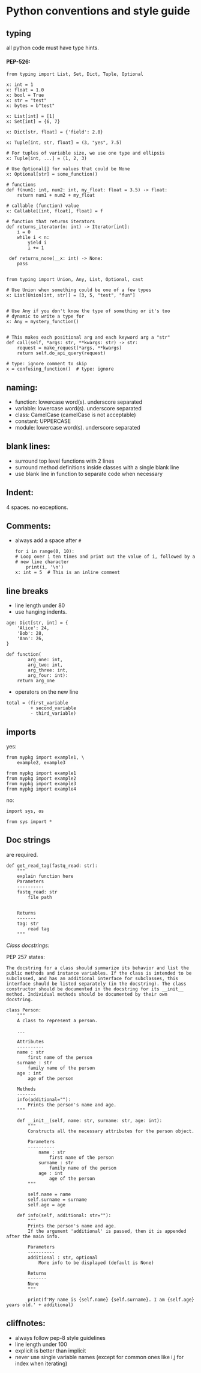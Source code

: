 # Python conventions and style guide

## typing

all python code must have type hints. 

#### PEP-526:
```
from typing import List, Set, Dict, Tuple, Optional

x: int = 1
x: float = 1.0
x: bool = True
x: str = "test"
x: bytes = b"test"

x: List[int] = [1]
x: Set[int] = {6, 7}

x: Dict[str, float] = {'field': 2.0}

x: Tuple[int, str, float] = (3, "yes", 7.5)

# For tuples of variable size, we use one type and ellipsis
x: Tuple[int, ...] = (1, 2, 3)

# Use Optional[] for values that could be None
x: Optional[str] = some_function()

# functions
def f(num1: int, num2: int, my_float: float = 3.5) -> float:
    return num1 + num2 + my_float

# callable (function) value
x: Callable[[int, float], float] = f

# function that returns iterators
def returns_iterator(n: int) -> Iterator[int]:
    i = 0
    while i < n:
        yield i
        i += 1

 def returns_none(__x: int) -> None:
    pass


from typing import Union, Any, List, Optional, cast

# Use Union when something could be one of a few types
x: List[Union[int, str]] = [3, 5, "test", "fun"]


# Use Any if you don't know the type of something or it's too
# dynamic to write a type for
x: Any = mystery_function()


# This makes each positional arg and each keyword arg a "str"
def call(self, *args: str, **kwargs: str) -> str:
    request = make_request(*args, **kwargs)
    return self.do_api_query(request)

# type: ignore comment to skip
x = confusing_function()  # type: ignore

```

## naming:
- function: lowercase word(s). underscore separated
- variable: lowercase word(s). underscore separated
- class: CamelCase (camelCase is not acceptable)
- constant: UPPERCASE
- module: lowercase word(s). underscore separated

## blank lines:
- surround top level functions with 2 lines
- surround method definitions inside classes with a single blank line
- use blank line in function to separate code when necessary

## Indent:
4 spaces. no exceptions.


## Comments:

- always add a space after `#`
	```
	for i in range(0, 10):
    # Loop over i ten times and print out the value of i, followed by a
    # new line character
        print(i, '\n')
    x: int = 5  # This is an inline comment
	```


## line breaks

- line length under 80
- use hanging indents.
```
age: Dict[str, int] = {
    'Alice': 24,
    'Bob': 28,
    'Ann': 26,
}

def function(
        arg_one: int,
        arg_two: int,
        arg_three: int,
        arg_four: int):
    return arg_one
```

- operators on the new line
```
total = (first_variable
         + second_variable
         - third_variable)
```



## imports

yes:
```
from mypkg import example1, \
    example2, example3
```

```
from mypkg import example1
from mypkg import example2
from mypkg import example3
from mypkg import example4

```

no:
```
import sys, os
```
```
from sys import *
```

## Doc strings

are required. 

```
def get_read_tag(fastq_read: str):
    """
    explain function here  
    Parameters
    ----------
    fastq_read: str
        file path


    Returns
    -------
    tag: str
        read tag
    """
```


*Class docstrings:*

PEP 257 states:
```
The docstring for a class should summarize its behavior and list the public methods and instance variables. If the class is intended to be subclassed, and has an additional interface for subclasses, this interface should be listed separately (in the docstring). The class constructor should be documented in the docstring for its __init__ method. Individual methods should be documented by their own docstring.
```

```
class Person:
    """
    A class to represent a person.

    ...

    Attributes
    ----------
    name : str
        first name of the person
    surname : str
        family name of the person
    age : int
        age of the person

    Methods
    -------
    info(additional=""):
        Prints the person's name and age.
    """

    def __init__(self, name: str, surname: str, age: int):
        """
        Constructs all the necessary attributes for the person object.

        Parameters
        ----------
            name : str
                first name of the person
            surname : str
                family name of the person
            age : int
                age of the person
        """

        self.name = name
        self.surname = surname
        self.age = age

    def info(self, additional: str=""):
        """
        Prints the person's name and age.
        If the argument 'additional' is passed, then it is appended after the main info.

        Parameters
        ----------
        additional : str, optional
            More info to be displayed (default is None)

        Returns
        -------
        None
        """

        print(f'My name is {self.name} {self.surname}. I am {self.age} years old.' + additional)
```



## cliffnotes:
- always follow pep-8 style guidelines
- line length under 100
- explicit is better than implicit
- never use single variable names (except for common ones like i,j for index when iterating)

